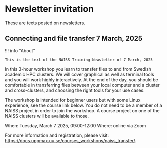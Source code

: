 # Newsletter invitation

These are texts posted on newsletters.

## Connecting and file transfer 7 March, 2025

!!! info "About"

    This is the text of the NAISS Training Newsletter of 7 March, 2025

In this 3-hour workshop you learn to transfer files to and from Swedish academic HPC clusters. We will cover graphical as well as terminal tools and you will work highly interactively. At the end of the day, you should be comfortable in transferring files between your local computer and a cluster and cross-clusters, and choosing the right tools for your use cases.

The workshop is intended for beginner users but with some Linux experience, see the course link below. You do not need to be a member of a NAISS project in order to join the workshop. A course project on one of the NAISS clusters will be available to those.

When: Tuesday, March 7 2025, 09:00-12:00
Where: online via Zoom

For more information and registration, please visit: https://docs.uppmax.uu.se/courses_workshops/naiss_transfer/.
